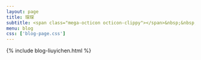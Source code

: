 ```yaml
---
layout: page
title: 琛琛
subtitle: <span class="mega-octicon octicon-clippy"></span>&nbsp;&nbsp; 做一个温柔的美男子
menu: blog
css: ['blog-page.css']
---
```

{% include blog-liuyichen.html %}
